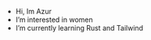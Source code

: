 - Hi, Im Azur
- I’m interested in women
- I’m currently learning Rust and Tailwind

<!---
Azur1337/Azur1337 is a ✨ special ✨ repository because its `README.md` (this file) appears on your GitHub profile.
You can click the Preview link to take a look at your changes.
--->
